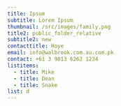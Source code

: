 ```yaml
---
title: Ipsum
subtitle: Lorem Ipsum
thumbnail: /src/images/family.png
title2: public_folder_relative
subtitle2: new
contacttitle: Hoye
email: info@walbrook.com.au.com.pk
contact: +61 3 9013 6262 1234
listitems:
  - title: Mike
  - title: Dean
  - title: Snake
list: d
---
```

